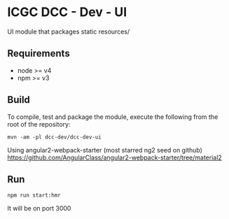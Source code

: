 # ICGC DCC - Dev - UI

UI module that packages static resources/

## Requirements

- node >= v4
- npm >= v3

## Build

To compile, test and package the module, execute the following from the root of the repository:

```shell
mvn -am -pl dcc-dev/dcc-dev-ui
```

Using angular2-webpack-starter (most starred ng2 seed on github)
https://github.com/AngularClass/angular2-webpack-starter/tree/material2

## Run

```shell
npm run start:hmr
```

It will be on port 3000
